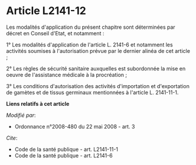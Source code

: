 # Article L2141-12

Les modalités d'application du présent chapitre sont déterminées par décret en Conseil d'Etat, et notamment : 

1° Les modalités d'application de l'article L. 2141-6 et notamment les activités soumises à l'autorisation prévue par le
dernier alinéa de cet article ; 

2° Les règles de sécurité sanitaire auxquelles est subordonnée la mise en oeuvre de l'assistance médicale à la procréation ; 

3° Les conditions d'autorisation des activités d'importation et d'exportation de gamètes et de tissus germinaux mentionnées à
l'article L. 2141-11-1.

**Liens relatifs à cet article**

_Modifié par_:

  - Ordonnance n°2008-480 du 22 mai 2008 - art. 3

_Cite_:

  - Code de la santé publique - art. L2141-11-1
  - Code de la santé publique - art. L2141-6
